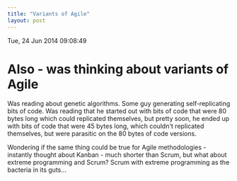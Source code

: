 ```yaml
---
title: "Variants of Agile"
layout: post 
---
```



Tue, 24 Jun 2014 09:08:49 

# Also - was thinking about variants of Agile

Was reading about genetic algorithms. Some guy generating
self-replicating bits of code.  Was reading that he started out with
bits of code that were 80 bytes long which could replicated
themselves, but pretty soon, he ended up with bits of code that were
45 bytes long, which couldn't replicated themselves, but were
parasitic on the 80 bytes of code versions.

Wondering if the same thing could be true for Agile methodologies -
instantly thought about Kanban - much shorter than Scrum, but what
about extreme programming and Scrum? Scrum with extreme programming as
the bacteria in its guts...
